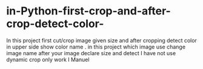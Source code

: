 # in-Python-first-crop-and-after-crop-detect-color-
In this project first cut/crop image given size  and after cropping detect color in upper side show color name . in this project which image use change image name after your image declare size and  detect  I have not use dynamic crop only work I Manuel
